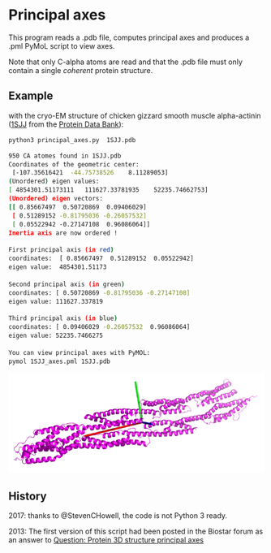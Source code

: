# Principal axes

This program reads a .pdb file, computes principal axes and produces a .pml PyMoL script to view axes.

Note that only C-alpha atoms are read and that the .pdb file must only contain a single *coherent* protein structure.


## Example

with the cryo-EM structure of chicken gizzard smooth muscle alpha-actinin ([1SJJ](http://www.rcsb.org/pdb/explore.do?structureId=1SJJ) from the [Protein Data Bank](http://www.rcsb.org/pdb/home/home.do)):

```bash
python3 principal_axes.py  1SJJ.pdb
```

```bash
950 CA atomes found in 1SJJ.pdb
Coordinates of the geometric center:
 [-107.35616421  -44.75738526    8.11289053]
(Unordered) eigen values:
[ 4854301.51173111   111627.33781935    52235.74662753]
(Unordered) eigen vectors:
[[ 0.85667497  0.50720869  0.09406029]
 [ 0.51289152 -0.81795036 -0.26057532]
 [ 0.05522942 -0.27147108  0.96086064]]
Inertia axis are now ordered !

First principal axis (in red)
coordinates:  [ 0.85667497  0.51289152  0.05522942]
eigen value:  4854301.51173

Second principal axis (in green)
coordinates: [ 0.50720869 -0.81795036 -0.27147108]
eigen value: 111627.337819

Third principal axis (in blue)
coordinates: [ 0.09406029 -0.26057532  0.96086064]
eigen value: 52235.7466275

You can view principal axes with PyMOL:
pymol 1SJJ_axes.pml 1SJJ.pdb

```

![1SJJ](img/1SJJ.png "1SJJ")

## History

2017: thanks to @StevenCHowell, the code is not Python 3 ready.

2013: The first version of this script had been posted in the Biostar forum as an answer to [Question: Protein 3D structure principal axes](http://www.biostars.org/p/7393/)
